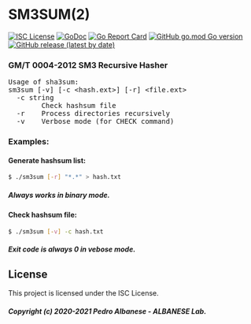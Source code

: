 # SM3SUM(2)
[![ISC License](http://img.shields.io/badge/license-ISC-blue.svg)](https://github.com/pedroalbanese/sm3sum/blob/master/LICENSE.md) 
[![GoDoc](https://godoc.org/github.com/pedroalbanese/sm3sum?status.png)](http://godoc.org/github.com/pedroalbanese/sm3sum)
[![Go Report Card](https://goreportcard.com/badge/github.com/pedroalbanese/sm3sum)](https://goreportcard.com/report/github.com/pedroalbanese/sm3sum)
[![GitHub go.mod Go version](https://img.shields.io/github/go-mod/go-version/pedroalbanese/sm3sum)](https://golang.org)
[![GitHub release (latest by date)](https://img.shields.io/github/v/release/pedroalbanese/sm3sum)](https://github.com/pedroalbanese/sm3sum/releases)
### GM/T 0004-2012 SM3 Recursive Hasher
<PRE>
Usage of sha3sum:
sm3sum [-v] [-c &lt;hash.ext&gt;] [-r] &lt;file.ext&gt;
  -c string
        Check hashsum file
  -r    Process directories recursively
  -v    Verbose mode (for CHECK command)
</PRE>
  
### Examples:

#### Generate hashsum list:
```sh
$ ./sm3sum [-r] "*.*" > hash.txt
```
##### Always works in binary mode. 

#### Check hashsum file:
```sh
$ ./sm3sum [-v] -c hash.txt
```
##### Exit code is always 0 in vebose mode. 

## License

This project is licensed under the ISC License.
##### Copyright (c) 2020-2021 Pedro Albanese - ALBANESE Lab.
